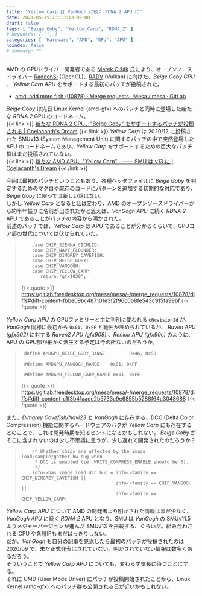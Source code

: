 ```yaml
---
title: "Yellow Carp は VanGogh に続く RDNA 2 APU に"
date: 2021-05-19T23:13:13+09:00
draft: false
tags: [ "Beige_Goby", "Yellow_Carp", "RDNA_2" ]
# keywords: [ "", ]
categories: [ "Hardware", "AMD", "GPU", "APU" ]
noindex: false
# summary: ""
---
```


AMD の GPUドライバー開発者である [Marek Olšák](https://github.com/marekolsak) 氏により、オープンソースドライバー [RadeonSI](/tags/radeonsi) (OpenGL)、[RADV](/tags/radv) (Vulkan) に向けた、*Beige Goby GPU* 、 *Yellow Carp APU* をサポートする最初のパッチが投稿された。  

 * [amd: add more fish (!10878) · Merge requests · Mesa / mesa · GitLab](https://gitlab.freedesktop.org/mesa/mesa/-/merge_requests/10878/)

*Beige Goby* は先日 Linux Kernel (amd-gfx) へのパッチと同時に登場した新たな *RDNA 2* GPU のコードネーム。  
{{< link >}} [新たな RDNA 2 GPU、"Beige Goby" をサポートするパッチが投稿される | Coelacanth's Dream](/posts/2021/05/13/amd-beige_goby/) {{< /link >}}
*Yellow Carp* は 2020/12 に投稿された SMUv13 (System Management Unit) に関するパッチの中で突然登場した APU のコードネームであり、*Yellow Carp* をサポートするための巨大なパッチ群はまだ投稿されていない。  
{{< link >}} [新たな AMD APU、"Yellow Carp"　―― SMU は v13 に | Coelacanth's Dream](/posts/2020/12/08/amd-yellow-carp-apu/) {{< /link >}}

今回は最初のパッチということもあり、各種ヘッダファイルに *Beige Goby* を判定するためのマクロや既存のコードにパターンを追加する初期的な対応であり、*Beige Goby* に限っては新しい話はない。  
しかし *Yellow Carp* となると話は変わり、AMD のオープンソースドライバーから約半年振りに名前が出されたかと思えば、*VanGogh APU* に続く *RDNA 2* APU であることがパッチの内容から明かされた。  
前述のパッチでは、*Yellow Carp* は APU であることが分かるくらいで、GPUコア部の世代については伏せられていた。  

 > 		   case CHIP_SIENNA_CICHLID:
 > 		   case CHIP_NAVY_FLOUNDER:
 > 		   case CHIP_DIMGREY_CAVEFISH:
 > 		   case CHIP_BEIGE_GOBY:
 > 		   case CHIP_VANGOGH:
 > 		   case CHIP_YELLOW_CARP:
 > 		      return "gfx1030";
 >
 > {{< quote >}} <https://gitlab.freedesktop.org/mesa/mesa/-/merge_requests/10878/diffs#diff-content-fbbe09bc487101e3f2f96c0b8fe543c915fa99bf> {{< /quote >}}

*Yellow Carp APU* の GPUファミリーと主に判別に使われる `eRevisionId` が、 *VanGogh* 同様に最初から `0x01, 0xFF` と範囲が埋められているが、 *Raven APU (gfx902)* に対する *Raven2 APU (gfx909)* 、*Renioir APU (gfx90c)* のように、APU の GPU部が細かく派生する予定は今の所ないのだろうか。  

 > 		define AMDGPU_BEIGE_GOBY_RANGE         0x46, 0x50
 > 		
 > 		#define AMDGPU_VANGOGH_RANGE    0x01, 0xFF
 > 		
 > 		#define AMDGPU_YELLOW_CARP_RANGE 0x01, 0xFF
 >
 > {{< quote >}} <https://gitlab.freedesktop.org/mesa/mesa/-/merge_requests/10878/diffs#diff-content-c1f3b41aade2b5733c9e6855b5288f64c3048688> {{< /quote >}}

また、*Dimgrey Cavefish/Navi23* と *VanGogh* に存在する、DCC (Delta Color Compression) 機能に関するハードウェアのバグが *Yellow Carp* にも存在するとのことで、これは開発時期を知るヒントになるかもしれない。 *Beige Goby* がそこに含まれないのは少し不思議に思うが、少し遅れて開発されたのだろうか？  


 > 		   /* Whether chips are affected by the image load/sample/gather hw bug when
 > 		    * DCC is enabled (ie. WRITE_COMPRESS_ENABLE should be 0).
 > 		    */
 > 		   info->has_image_load_dcc_bug = info->family == CHIP_DIMGREY_CAVEFISH ||
 > 		                                  info->family == CHIP_VANGOGH ||
 > 		                                  info->family == CHIP_YELLOW_CARP;

*Yellow Carp APU* について AMD の開発者より明かされた情報はまだ少なく、*VanGogh APU* に続く *RDNA 2* APU となり、SMU は *VanGogh* の SMUv11.5 よりメジャーバージョンが進んだ SMUv13 を搭載する、くらいだ。組み合わされる CPU や各種IPもまだはっきりしない。  
だが、*VanGogh* も自分の記事を見返したら最初のパッチが投稿されたのは 2020/09 で、未だ正式発表はされていない。明かされていない情報は数多くあるだろう。  
そういうことで *Yellow Carp APU* についても、変わらず気長に待つことにする。  
それに UMD (User Mode Driver) にパッチが投稿開始されたことから、Linux Kernel (amd-gfx) へのパッチ群も公開される日が近いかもしれない。  


